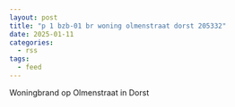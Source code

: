```yaml
---
layout: post
title: "p 1 bzb-01 br woning olmenstraat dorst 205332"
date: 2025-01-11
categories: 
  - rss
tags: 
  - feed
---
```


Woningbrand op Olmenstraat in Dorst
